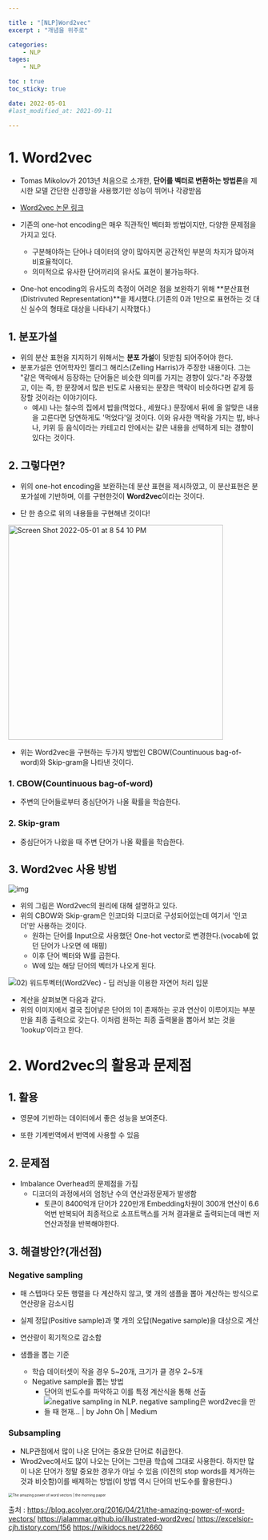```yaml
---

title : "[NLP]Word2vec"
excerpt : "개념을 위주로"

categories:
    - NLP
tages:
    - NLP

toc : true
toc_sticky: true

date: 2022-05-01
#last_modified_at: 2021-09-11

---
```


# 1. Word2vec

- Tomas Mikolov가 2013년 처음으로 소개한, **단어를 벡터로 변환하는 방법론**을 제시한 모델 간단한 신경망을 사용했기만 성능이 뛰어나 각광받음
- [Word2vec 논문 링크](https://arxiv.org/pdf/1301.3781.pdf)
- 기존의 one-hot encoding은 매우 직관적인 벡터화 방법이지만, 다양한 문제점을 가지고 있다.
  - 구분해야하는 단어나 데이터의 양이 많아지면 공간적인 부분의 차지가 많아져 비효율적이다.
  - 의미적으로 유사한 단어끼리의 유사도 표현이 불가능하다.

- One-hot encoding의 유사도의 측정이 어려운 점을 보완하기 위해 **분산표현(Distrivuted Representation)**을 제시했다.(기존의 0과 1만으로 표현하는 것 대신 실수의 형태로 대상을 나타내기 시작했다.) 

## 1. 분포가설

- 위의 분산 표현을 지지하기 위해서는 **분포 가설**이 뒷받침 되어주어야 한다. 
- 분포가설은 언어학자인 젤리그 해리스(Zelling Harris)가 주장한 내용이다. 그는 "같은 맥락에서 등장하는 단어들은 비슷한 의미를 가지는 경향이 있다."라 주장했고, 이는 즉, 한 문장에서 많은 빈도로 사용되는 문장은 맥락이 비슷하다면 같게 등장할 것이라는 이야기이다.
  - 예시) 나는 철수의 집에서 밥을(먹었다., 세웠다.) 문장에서 뒤에 올 알맞은 내용을 고른다면 당연하게도 '먹었다'일 것이다. 이와 유사한 맥락을 가지는 밥, 바나나, 키위 등 음식이라는 카테고리 안에서는 같은 내용을 선택하게 되는 경향이 있다는 것이다.

## 2. 그렇다면?

- 위의 one-hot encoding을 보완하는데 분산 표현을 제시하였고, 이 분산표현은 분포가설에 기반하며, 이를 구현한것이 **Word2vec**이라는 것이다.

- 단 한 층으로 위의 내용들을 구현해낸 것이다!

<img width="429" alt="Screen Shot 2022-05-01 at 8 54 10 PM" src="https://user-images.githubusercontent.com/37393115/166144648-91c94c1d-58cb-4142-a34b-35dcfe762d18.png">

- 위는 Word2vec을 구현하는 두가지 방법인 CBOW(Countinuous bag-of-word)와 Skip-gram을 나타낸 것이다.

### 1. CBOW(Countinuous bag-of-word)

- 주변의 단어들로부터 중심단어가 나올 확률을 학습한다.

### 2. Skip-gram

- 중심단어가 나왔을 때 주변 단어가 나올 확률을 학습한다.



## 3. Word2vec 사용 방법

![img](https://jalammar.github.io/images/word2vec/word2vec.png)

- 위의 그림은 Word2vec의 원리에 대해 설명하고 있다.
- 위의 CBOW와 Skip-gram은 인코더와 디코더로 구성되어있는데 여기서 '인코더'만 사용하는 것이다.
  - 원하는 단어를 Input으로 사용했던 One-hot vector로 변경한다.(vocab에 없던 단어가 나오면 <unk>에 매핑)
  - 이후 단어 벡터와 W를 곱한다.
  - W에 있는 해당 단어의 벡터가 나오게 된다.

![02) 워드투벡터(Word2Vec) - 딥 러닝을 이용한 자연어 처리 입문](https://wikidocs.net/images/page/22660/word2vec_renew_3.PNG)

- 계산을 살펴보면 다음과 같다.
- 위의 이미지에서 결국 집어넣은 단어의 1이 존재하는 곳과 연산이 이루어지는 부분만을 최종 출력으로 갖는다. 이처럼 원하는 최종 출력물을 뽑아서 보는 것을 'lookup'이라고 한다.

# 2. Word2vec의 활용과 문제점

## 1. 활용

- 영문에 기반하는 데이터에서 좋은 성능을 보여준다.

- 또한 기계번역에서 번역에 사용할 수 있음

## 2. 문제점

- Imbalance Overhead의 문제점을 가짐
  - 디코더의 과정에서의 엄청난 수의 연산과정문제가 발생함
    - 토큰이 8400억개 단어가 220만개 Embedding차원이 300개 연산이 6.6억번 반복되어 최종적으로 소프트맥스를 거쳐 결과물로 출력되는데 매번 저 연산과정을 반복해야한다.

## 3. 해결방안?(개선점)

### Negative sampling

- 매 스텝마다 모든 행렬을 다 계산하지 않고, 몇 개의 샘플을 뽑아 계산하는 방식으로 연산량을 감소시킴
- 실제 정답(Positive sample)과 몇 개의 오답(Negative sample)을 대상으로 계산
- 연산량이 획기적으로 감소함

- 샘플을 뽑는 기준
  - 학습 데이터셋이 작을 경우 5~20개, 크기가 클 경우 2~5개
  - Negative sample을 뽑는 방법
    - 단어의 빈도수를 파악하고 이를 특정 계산식을 통해 선출
    - ![negative sampling in NLP. negative sampling은 word2vec을 만들 때 현재… | by John  Oh | Medium](https://miro.medium.com/max/736/1*5w7MmkArgK9WsX7TNM3-Vw.png)

### Subsampling

- NLP관점에서 많이 나온 단어는 중요한 단어로 취급한다.
- Wrod2vec에서도 많이 나오는 단어는 그만큼 학습에 그대로 사용한다. 하지만 많이 나온 단어가 정말 중요한 경우가 아닐 수 있음 (이전의 stop words를 제거하는것과 비슷함)이를 배제하는 방법(이 방법 역시 단어의 빈도수를 활용한다.)

<img src="https://blog.acolyer.org/wp-content/uploads/2016/04/word2vec-subsampling.png" alt="The amazing power of word vectors | the morning paper" style="zoom: 50%;" />

출처 : <https://blog.acolyer.org/2016/04/21/the-amazing-power-of-word-vectors/>
<https://jalammar.github.io/illustrated-word2vec/>
<https://excelsior-cjh.tistory.com/156>
<https://wikidocs.net/22660>